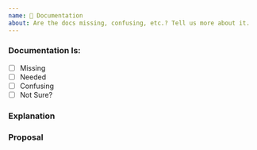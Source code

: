 ```yaml
---
name: 📝 Documentation
about: Are the docs missing, confusing, etc.? Tell us more about it.
---
```


<!--
Thanks for your interest in Leon! ❤️
If it is related to https://docs.getleon.ai, please open an issue there: https://github.com/leon-ai/docs.getleon.ai/issues.
Please check if there is no similar issue before creating this one.

Please place an x (no spaces - [x]) in all [ ] that apply.
-->

### Documentation Is:

- [ ] Missing
- [ ] Needed
- [ ] Confusing
- [ ] Not Sure?

### Explanation

### Proposal
